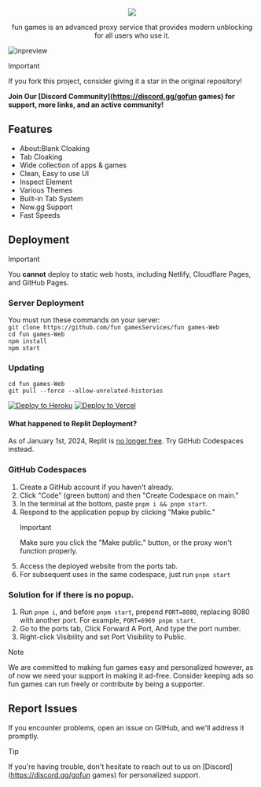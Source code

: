 <div align="center">
    <img src="https://raw.githubusercontent.com/fun gamesServices/fun games-Web/main/.github/sources/branding.png">
    <p>fun games is an advanced proxy service that provides modern unblocking for all users who use it.</p>
</div>

![inpreview](https://cdn.paxton.rip/B0TnxDf0no00/direct.png)

> [!IMPORTANT]
> If you fork this project, consider giving it a star in the original repository!

**Join Our [Discord Community](https://discord.gg/gofun games) for support, more links, and an active community!**

## Features

- About:Blank Cloaking
- Tab Cloaking
- Wide collection of apps & games
- Clean, Easy to use UI
- Inspect Element
- Various Themes
- Built-in Tab System
- Now.gg Support
- Fast Speeds

## Deployment

> [!IMPORTANT]
> You **cannot** deploy to static web hosts, including Netlify, Cloudflare Pages, and GitHub Pages.

### Server Deployment

You must run these commands on your server:  
`git clone https://github.com/fun gamesServices/fun games-Web`  
`cd fun games-Web`  
`npm install`  
`npm start`

### Updating

`cd fun games-Web`  
`git pull --force --allow-unrelated-histories`

<a target="_blank" href="https://heroku.com/deploy/?template=https://github.com/fun gamesServices/fun games-Web"><img alt="Deploy to Heroku" src="https://binbashbanana.github.io/deploy-buttons/buttons/remade/heroku.svg"></a>
<a target="_blank" href="https://vercel.com/new/clone?repository-url=https://github.com/fun gamesServices/fun games-Web"><img alt="Deploy to Vercel" src="https://binbashbanana.github.io/deploy-buttons/buttons/remade/vercel.svg"></a>

#### What happened to Replit Deployment?

As of January 1st, 2024, Replit is [no longer free](https://blog.replit.com/hosting-changes). Try GitHub Codespaces instead.

### GitHub Codespaces

1. Create a GitHub account if you haven't already.
2. Click "Code" (green button) and then "Create Codespace on main."
3. In the terminal at the bottom, paste `pnpm i && pnpm start`.
4. Respond to the application popup by clicking "Make public."
   > [!IMPORTANT]
   > Make sure you click the "Make public." button, or the proxy won't function properly.
5. Access the deployed website from the ports tab.
6. For subsequent uses in the same codespace, just run `pnpm start`

### Solution for if there is no popup.

1. Run `pnpm i`, and before `pnpm start`, prepend `PORT=8080`, replacing 8080 with another port. For example, `PORT=6969 pnpm start`.
3. Go to the ports tab, Click Forward A Port, And type the port number.
4. Right-click Visibility and set Port Visibility to Public.

> [!NOTE]
> We are committed to making fun games easy and personalized however, as of now we need your support in making it ad-free. Consider keeping ads so fun games can run freely or contribute by being a supporter.

## Report Issues

If you encounter problems, open an issue on GitHub, and we'll address it promptly.

> [!TIP]
> If you're having trouble, don't hesitate to reach out to us on [Discord](https://discord.gg/gofun games) for personalized support.
